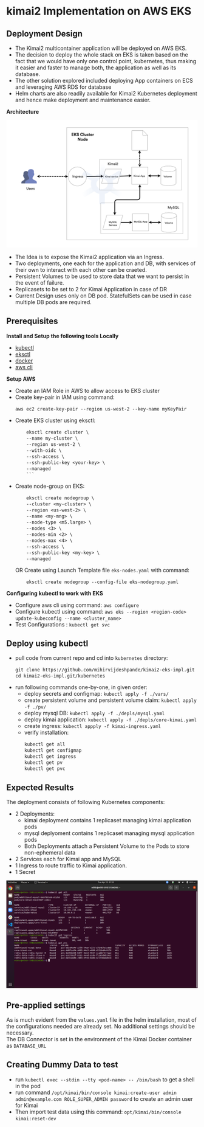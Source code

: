 # kimai2 Implementation on AWS EKS

## Deployment Design

 - The Kimai2 multicontainer application will be deployed on AWS EKS.<br>
 - The decision to deploy the whole stack on EKS is taken based on the fact that we would have only one control point, kubernetes, thus making it easier and faster to manage both, the application as well as its database.<br>
 - The other solution explored included deploying App containers on ECS and leveraging AWS RDS for database<br>
 - Helm charts are also readily available for Kimai2 Kubernetes deployment and hence make deployment and maintenance easier.

**Architecture**

![Kimai Architecture](/assets/images/archi.png)

 - The Idea is to expose the Kimai2 application via an Ingress.<br>
 - Two deployments, one each for the application and DB, with services of their own to interact with each other can be craeted.<br>
 - Persistent Volumes to be used to store data that we want to persist in the event of failure.<br>
 - Replicasets to be set to 2 for Kimai Application in case of DR<br>
 - Current Design uses only on DB pod. StatefulSets can be used in case multiple DB pods are required.

## Prerequisites

**Install and Setup the following tools Locally**
 - [kubectl](https://docs.aws.amazon.com/eks/latest/userguide/install-kubectl.html)
 - [eksctl](https://docs.aws.amazon.com/eks/latest/userguide/eksctl.html)
 - [docker](https://docs.docker.com/engine/install/)
 - [aws cli](https://docs.aws.amazon.com/cli/latest/userguide/install-cliv2-linux.html)

**Setup AWS**

 - Create an IAM Role in AWS to allow access to EKS cluster
 - Create key-pair in IAM using command: 
    ```
    aws ec2 create-key-pair --region us-west-2 --key-name myKeyPair
    ```
 - Create EKS cluster using eksctl:
    ```
        eksctl create cluster \
        --name my-cluster \
        --region us-west-2 \
        --with-oidc \
        --ssh-access \
        --ssh-public-key <your-key> \
        --managed
        ```
 - Create node-group on EKS:
    ```
        eksctl create nodegroup \
        --cluster <my-cluster> \
        --region <us-west-2> \
        --name <my-mng> \
        --node-type <m5.large> \
        --nodes <3> \
        --nodes-min <2> \
        --nodes-max <4> \
        --ssh-access \
        --ssh-public-key <my-key> \
        --managed
    ```
    OR
    Create using Launch Template file `eks-nodes.yaml` with command: 
    ```
        eksctl create nodegroup --config-file eks-nodegroup.yaml
    ```
**Configuring kubectl to work with EKS**

 - Configure aws cli using command: `aws configure`
 - Configure kubectl using command: `aws eks --region <region-code> update-kubeconfig --name <cluster_name>`
 - Test Configurations : `kubectl get svc`

## Deploy using kubectl

 - pull code from current repo and cd into `kubernetes` directory:
    ```
    git clone https://github.com/mihirvijdeshpande/kimai2-eks-impl.git
    cd kimai2-eks-impl.git/kubernetes
    ```
 - run following commands one-by-one, in given order:
    - deploy secrets and configmap: `kubectl apply -f ./vars/`
    - create persistent volume and persistent volume claim: `kubectl apply -f ./pv/`
    - deploy mysql DB: `kubectl apply -f ./depls/mysql.yaml`
    - deploy kimai application: `kubectl apply -f ./depls/core-kimai.yaml`
    - create ingress: `kubectl appply -f kimai-ingress.yaml`
    - verify installation:
        ```
        kubectl get all
        kubectl get configmap
        kubectl get ingress
        kubectl get pv
        kubectl get pvc
        ```

## Expected Results

The deployment consists of following Kubernetes components:

 - 2 Deployments:
    - kimai deployment contains 1 replicaset managing kimai application pods
    - mysql deplyoment contains 1 replicaset managing mysql application pods
    - Both Deployments attach a Persistent Volume to the Pods to store non-ephemeral data
 - 2 Services each for Kimai app and MySQL
 - 1 Ingress to route traffic to Kimai application.
 - 1 Secret

![Kimai Setup](/assets/images/kimai.png)

## Pre-applied settings

As is much evident from the `values.yaml` file in the helm installation, most of the configurations needed are already set. No additional settings should be necessary.<br>
The DB Connector is set in the environment of the Kimai Docker container as `DATABASE_URL`<br>


## Creating Dummy Data to test

 - run `kubectl exec --stdin --tty <pod-name> -- /bin/bash` to get a shell in the pod
 - run command `/opt/kimai/bin/console kimai:create-user admin admin@example.com ROLE_SUPER_ADMIN password` to create an admin user for Kimai
 - Then import test data using this command: `opt/kimai/bin/console kimai:reset-dev`


